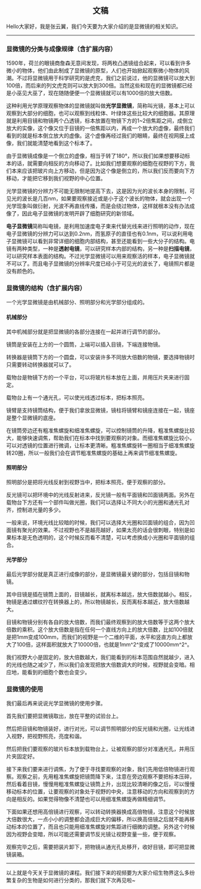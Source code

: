 <h2 align = "center">文稿</h2>

Hello大家好，我是张云翼，我们今天要为大家介绍的是显微镜的相关知识。

---

### 显微镜的分类与成像规律（含扩展内容）

1590年，荷兰的眼镜商詹森无意间发现，将两枚凸透镜组合起来，可以看到许多微小的物体，他们由此制成了显微镜的原型，人们也开始掀起观察微小物体的风潮。不过将显微镜用于科学研究的是虎克，我们之前说过，他的显微镜可以放大到100倍，而后来的列文虎克则可以放大到300倍。当然这些和现在的显微镜都已经是小巫见大巫了，现在随随便便一个显微镜就可以有1000倍的放大倍数。

这种利用光学原理观察物体的显微镜就叫做**光学显微镜**，简称叫光镜，基本上可以观察到大部分的细胞，也可以观察到线粒体、叶绿体这些比较大的细胞器。其原理就是利用目镜和物镜两个凸透镜，标本放置在物镜下方的1~2倍焦距之间，成倒立放大的实像，这个像又位于目镜的一倍焦距以内，再成一个放大的虚像，最终我们看到的就是标本倒立放大的虚像。这个虚像再经过我们的眼睛，最终在视网膜上成像，我们就能清楚地看到这个标本了。

由于显微镜成像是一个倒立的虚像，相当于转了180°，所以我们如果想要移动标本的话，就需要向相反的方向移动了。比如我们想要观察的细胞在视野的下方，我们本来应该把玻片向上方移动，但是因为这个像是倒立的，所以我们反而要向下方移动，才能把它移到我们视野的中心位置。

光学显微镜的分辨力不可能无限制地提高下去，这是因为光的波长本身的限制，可见光的波长是几百nm，如果要观察接近或是小于这个波长的物体，就会出现一个光学现象叫做衍射，光波不再直线传播，而是会绕过物体，这样就根本没有办法成像了，因此电子显微镜的发明开辟了细胞研究的新领域。

**电子显微镜**简称叫电镜，是利用加速度电子束来代替光线来进行照明的动作，现在电子显微镜的分辨力可以达到0.2nm，而氢原子的直径也有0.1nm，可以说利用电子显微镜可以看到非常详细的细胞内部结构，甚至还能看到一些大分子的结构。电镜有两种类型，一种是**透射电镜**，可以研究样本内部的结构，另一种是**扫描电镜**，可以研究样本表面的结构。不过光学显微镜可以用来观察活的样本，电子显微镜就不可以了。而且电子显微镜的分辨率尺度已经小于可见光的波长了，电镜照片都是没有颜色的。

### 显微镜的结构（含扩展内容）

一个光学显微镜是由机械部分、照明部分和光学部分组成的。

#### 机械部分

其中机械部分就是把显微镜的各部分连接在一起并进行调节的部分。

镜筒是安装在上方的一个圆筒，上端可以插入目镜，下端连接物镜。

转换器是镜筒下方的一个圆盘，可以安装许多不同放大倍数的物镜，要选择物镜时只需要转动转换器就可以了。

载物台是物镜下方的一个平台，可以将玻片标本放在上面，并用压片夹来进行固定。

载物台上有一个通光孔，可以使光线透过标本，把标本照亮。

镜臂是支持镜筒结构，便于我们拿放显微镜，镜柱将镜臂和镜座连接在一起，镜座是整个显微镜的底座。

在镜筒旁边还有粗准焦螺旋和细准焦螺旋，可以控制镜筒的升降，粗准焦螺旋比较大，能够快速调焦，帮助我们在标本中找到要观察的对象。而细准焦螺旋比较小，可以对透镜的位置进行微调，让标本更清晰。粗准焦螺旋转一圈相当于细准焦螺旋转20圈，所以一般我们会在调节粗准焦螺旋的基础上再来调节细准焦螺旋。

#### 照明部分

照明部分是把将光线反射到视野当中，把标本照亮，便于观察的部分。

反光镜可以把环境中的光线反射进来，反光镜一般有平面镜和凹面镜两面。另外在载物台下方还有一个部件叫做光圈，我们可以选择让不同大小的光圈和通光孔对齐，控制进光量的多少。

一般来说，环境光线比较暗的时候，我们可以选择大光圈和凹面镜的组合，因为凹面镜有聚光的效果。不过视野也不是越亮越好，如果太亮的话会很刺眼，特别是如果标本是无色透明的，这个时候反而看不清楚，可以考虑换成小光圈和平面镜的组合。

#### 光学部分

最后光学部分就是真正进行成像的部分，是显微镜最关键的部分，包括目镜和物镜。

其中目镜是插在镜筒上面的，目镜越长，就离标本越远，放大倍数就越小。相反，物镜是通过螺纹拧在转换器上的，所以物镜越长，反而离标本越近，放大倍数越大。

目镜和物镜分别有各自的放大倍数，而我们最终观察到的放大倍数等于这两个放大倍数的乘积。这个放大倍数是指在任何一个直线方向上的放大倍数，比如100倍就是把1mm变成100mm，而我们的视野是一个二维的平面，水平和竖直方向上都放大了100倍，这样面积就放大了10000倍，也就是1mm^2​^变成了10000mm^2^。

我们视野大小是固定的，放大倍数越大，我们能看到的标本范围自然就越少，进入的光线也随之减少了，所以我们会发现把放大倍数调大的时候，视野就会变暗。相应地，能看到的细胞个数也会变少。

### 显微镜的使用

我们最后再来说说光学显微镜的使用步骤。

首先我们要把显微镜取出，放在平整的试验台上。

然后把目镜和物镜装好，进行对光，可以调节照明部分的反光镜和光圈，让光线进入视野，把视野照亮，亮度和谐。

然后把我们要观察的玻片标本放到载物台上，让被观察的部分对准通光孔，并用压片夹固定好。

接下来我们要来进行调焦，为了便于寻找要观察的对象，我们先用低倍物镜进行观察。观察之前，先用粗准焦螺旋把镜筒降下来，注意在旁边观察不要把标本压碎，然后看着目镜，慢慢用粗准焦螺旋让镜筒上升，出现比较清晰的像之后，可以慢慢移动标本的位置，让要观察的对象处于视野的中央，注意移动的方向和观察到的方向是相反的。如果觉得物像不清楚也可以用细准焦螺旋再做精细调节。

下面如果还想用高倍镜进行观察，可以转动转换器换成高倍物镜，注意这个时候放大倍数很大，一点小小的调整都会造成巨大的偏移，所以换高倍镜之后就不能再移动标本的位置了，而且也只能用细准焦螺旋对焦距进行细微的调整。另外这个时候因为视野会变暗，所以可能还需要调节反光镜让视野变量一些，便于观察。

观察完毕之后，需要把装片卸下，把物镜从通光孔处移开，收好目镜，即可把显微镜装箱。

---

以上就是今天关于显微镜的课程。我们接下来的视频要为大家介绍生物界这么多纷繁复杂的生物是如何进行分类的，那我们就下次再见啦~